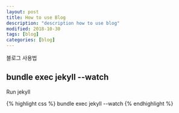 ```yaml
---
layout: post
title: How to use Blog
description: "description how to use blog"
modified: 2018-10-30
tags: [blog]
categories: [blog]
---
```

블로그 사용법

## bundle exec jekyll --watch

Run jekyll

{% highlight css %}
bundle exec jekyll --watch
{% endhighlight %}
